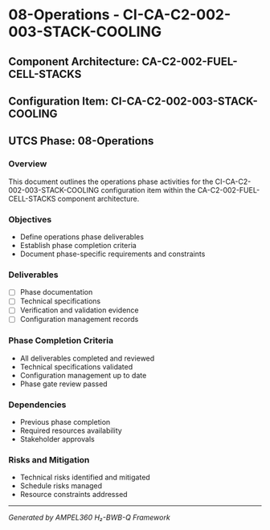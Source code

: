 # 08-Operations - CI-CA-C2-002-003-STACK-COOLING

## Component Architecture: CA-C2-002-FUEL-CELL-STACKS
## Configuration Item: CI-CA-C2-002-003-STACK-COOLING
## UTCS Phase: 08-Operations

### Overview
This document outlines the operations phase activities for the CI-CA-C2-002-003-STACK-COOLING configuration item within the CA-C2-002-FUEL-CELL-STACKS component architecture.

### Objectives
- Define operations phase deliverables
- Establish phase completion criteria
- Document phase-specific requirements and constraints

### Deliverables
- [ ] Phase documentation
- [ ] Technical specifications
- [ ] Verification and validation evidence
- [ ] Configuration management records

### Phase Completion Criteria
- All deliverables completed and reviewed
- Technical specifications validated
- Configuration management up to date
- Phase gate review passed

### Dependencies
- Previous phase completion
- Required resources availability
- Stakeholder approvals

### Risks and Mitigation
- Technical risks identified and mitigated
- Schedule risks managed
- Resource constraints addressed

---
*Generated by AMPEL360 H₂-BWB-Q Framework*
